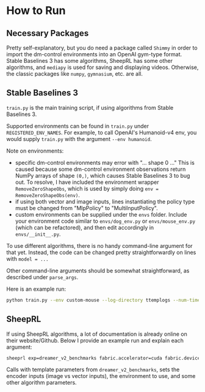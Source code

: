 # How to Run

## Necessary Packages

Pretty self-explanatory, but you do need a package called `Shimmy` in order to import the dm-control environments into an OpenAI gym-type format. Stable Baselines 3 has some algorithms, SheepRL has some other algorithms, and `mediapy` is used for saving and displaying videos. Otherwise, the classic packages like `numpy`, `gymnasium`, etc. are all.

## Stable Baselines 3

`train.py` is the main training script, if using algorithms from Stable Baselines 3. 

Supported environments can be found in `train.py` under `REGISTERED_ENV_NAMES`. For example, to call OpenAI's Humanoid-v4 env, you would supply `train.py` with the argument `--env humanoid`.

Note on environments:
- specific dm-control environments may error with "... shape 0 ..." This is caused because some dm-control environment observations return NumPy arrays of shape `(0,)`, which causes Stable Baselines 3 to bug out. To resolve, I have included the environment wrapper `RemoveZeroShapeObs`, which is used by simply doing `env = RemoveZeroShapeObs(env)`.
- if using both vector and image inputs, lines instantiating the policy type must be changed from "MlpPolicy" to "MultiInputPolicy".
- custom environments can be supplied under the `envs` folder. Include your environment code similar to `envs/dog_env.py` or `envs/mouse_env.py` (which can be refactored), and then edit accordingly in `envs/__init__.py`.

To use different algorithms, there is no handy command-line argument for that yet. Instead, the code can be changed pretty straightforwardly on lines with `model = ...`

Other command-line arguments should be somewhat straightforward, as described under `parse_args`.

Here is an example run:

```sh
python train.py --env custom-mouse --log-directory ttemplogs --num-timesteps 10000000 --lr 0.001
```

## SheepRL

If using SheepRL algorithms, a lot of documentation is already online on their website/Github. Below I provide an example run and explain each argument:

```sh
sheeprl exp=dreamer_v2_benchmarks fabric.accelerator=cuda fabric.devices=2 fabric.precision=16-mixed 'algo.cnn_keys.encoder=[rgb]' 'algo.cnn_keys.decoder=[rgb]' 'algo.mlp_keys.encoder=[state]' env.wrapper.from_vectors=True env.wrapper.from_pixels=True env=dmc env.id=humanoid_walk env.num_envs=10 env.max_episode_steps=-1 algo.world_model.kl_regularizer=2 algo.actor.objective_mix=0 algo.actor.ent_coef=1e-5 env.wrapper.domain_name=humanoid env.wrapper.task_name=walk algo.total_steps=10000000
```

Calls with template parameters from `dreamer_v2_benchmarks`, sets the encoder inputs (image vs vector inputs), the environment to use, and some other algorithm parameters.
